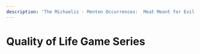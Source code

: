 ```yaml
---
description: 'The Michaelis - Menten Occurrences:  Meat Meant for Evil'
---
```


# Quality of Life Game Series

